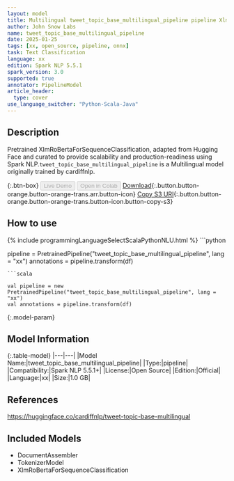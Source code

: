 ```yaml
---
layout: model
title: Multilingual tweet_topic_base_multilingual_pipeline pipeline XlmRoBertaForSequenceClassification from cardiffnlp
author: John Snow Labs
name: tweet_topic_base_multilingual_pipeline
date: 2025-01-25
tags: [xx, open_source, pipeline, onnx]
task: Text Classification
language: xx
edition: Spark NLP 5.5.1
spark_version: 3.0
supported: true
annotator: PipelineModel
article_header:
  type: cover
use_language_switcher: "Python-Scala-Java"
---
```


## Description

Pretrained XlmRoBertaForSequenceClassification, adapted from Hugging Face and curated to provide scalability and production-readiness using Spark NLP.`tweet_topic_base_multilingual_pipeline` is a Multilingual model originally trained by cardiffnlp.

{:.btn-box}
<button class="button button-orange" disabled>Live Demo</button>
<button class="button button-orange" disabled>Open in Colab</button>
[Download](https://s3.amazonaws.com/auxdata.johnsnowlabs.com/public/models/tweet_topic_base_multilingual_pipeline_xx_5.5.1_3.0_1737817020646.zip){:.button.button-orange.button-orange-trans.arr.button-icon}
[Copy S3 URI](s3://auxdata.johnsnowlabs.com/public/models/tweet_topic_base_multilingual_pipeline_xx_5.5.1_3.0_1737817020646.zip){:.button.button-orange.button-orange-trans.button-icon.button-copy-s3}

## How to use



<div class="tabs-box" markdown="1">
{% include programmingLanguageSelectScalaPythonNLU.html %}
```python

pipeline = PretrainedPipeline("tweet_topic_base_multilingual_pipeline", lang = "xx")
annotations =  pipeline.transform(df)   

```
```scala

val pipeline = new PretrainedPipeline("tweet_topic_base_multilingual_pipeline", lang = "xx")
val annotations = pipeline.transform(df)

```
</div>

{:.model-param}
## Model Information

{:.table-model}
|---|---|
|Model Name:|tweet_topic_base_multilingual_pipeline|
|Type:|pipeline|
|Compatibility:|Spark NLP 5.5.1+|
|License:|Open Source|
|Edition:|Official|
|Language:|xx|
|Size:|1.0 GB|

## References

https://huggingface.co/cardiffnlp/tweet-topic-base-multilingual

## Included Models

- DocumentAssembler
- TokenizerModel
- XlmRoBertaForSequenceClassification
